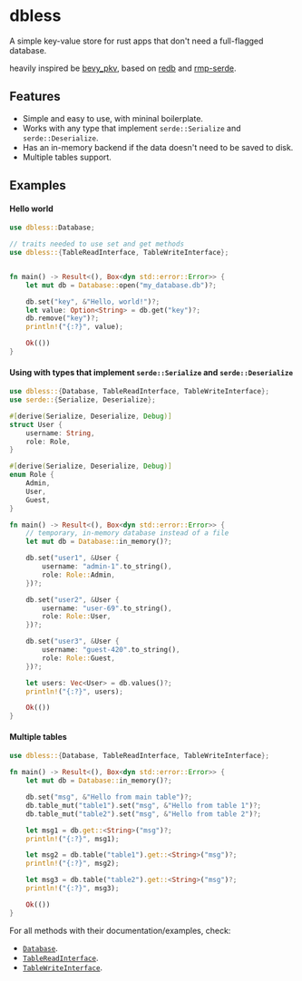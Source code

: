 # dbless

A simple key-value store for rust apps that don't need a full-flagged database.

heavily inspired be [bevy_pkv](https://crates.io/crates/bevy_pkv),
based on [redb](https://crates.io/crates/redb) and [rmp-serde](https://crates.io/crates/rmp-serde).

## Features

- Simple and easy to use, with mininal boilerplate.
- Works with any type that implement `serde::Serialize` and `serde::Deserialize`.
- Has an in-memory backend if the data doesn't need to be saved to disk.
- Multiple tables support.

## Examples

#### Hello world

```rust
use dbless::Database;

// traits needed to use set and get methods
use dbless::{TableReadInterface, TableWriteInterface};


fn main() -> Result<(), Box<dyn std::error::Error>> {
    let mut db = Database::open("my_database.db")?;

    db.set("key", &"Hello, world!")?;
    let value: Option<String> = db.get("key")?;
    db.remove("key")?;
    println!("{:?}", value);

    Ok(())
}
```

#### Using with types that implement `serde::Serialize` and `serde::Deserialize`

```rust
use dbless::{Database, TableReadInterface, TableWriteInterface};
use serde::{Serialize, Deserialize};

#[derive(Serialize, Deserialize, Debug)]
struct User {
    username: String,
    role: Role,
}

#[derive(Serialize, Deserialize, Debug)]
enum Role {
    Admin,
    User,
    Guest,
}

fn main() -> Result<(), Box<dyn std::error::Error>> {
    // temporary, in-memory database instead of a file
    let mut db = Database::in_memory()?;

    db.set("user1", &User {
        username: "admin-1".to_string(),
        role: Role::Admin,
    })?;

    db.set("user2", &User {
        username: "user-69".to_string(),
        role: Role::User,
    })?;

    db.set("user3", &User {
        username: "guest-420".to_string(),
        role: Role::Guest,
    })?;

    let users: Vec<User> = db.values()?;
    println!("{:?}", users);

    Ok(())
}
```

#### Multiple tables

```rust
use dbless::{Database, TableReadInterface, TableWriteInterface};

fn main() -> Result<(), Box<dyn std::error::Error>> {
    let mut db = Database::in_memory()?;

    db.set("msg", &"Hello from main table")?;
    db.table_mut("table1").set("msg", &"Hello from table 1")?;
    db.table_mut("table2").set("msg", &"Hello from table 2")?;

    let msg1 = db.get::<String>("msg")?;
    println!("{:?}", msg1);

    let msg2 = db.table("table1").get::<String>("msg")?;
    println!("{:?}", msg2);

    let msg3 = db.table("table2").get::<String>("msg")?;
    println!("{:?}", msg3);

    Ok(())
}
```

For all methods with their documentation/examples, check:
- [`Database`](https://docs.rs/dbless/latest/dbless/struct.Database.html).
- [`TableReadInterface`](https://docs.rs/dbless/latest/dbless/trait.TableReadInterface.html).
- [`TableWriteInterface`](https://docs.rs/dbless/latest/dbless/trait.TableWriteInterface.html).
